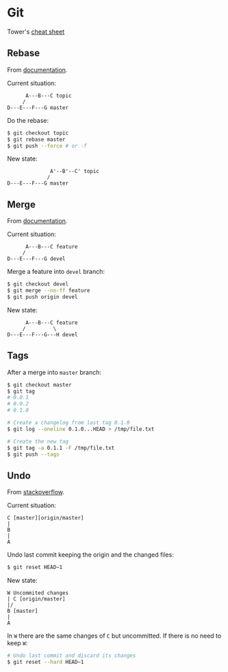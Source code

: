 # Git

Tower's [cheat sheet](https://www.git-tower.com/blog/git-cheat-sheet/)

## Rebase

From [documentation](https://git-scm.com/docs/git-rebase).

Current situation:

```
      A---B---C topic
     /
D---E---F---G master
```

Do the rebase:

```bash
$ git checkout topic
$ git rebase master
$ git push --force # or -f
```

New state:

```
              A'--B'--C' topic
             /
D---E---F---G master
```

## Merge

From [documentation](https://git-scm.com/docs/git-merge).

Current situation:

```
      A---B---C feature
     /
D---E---F---G devel
```

Merge a feature into `devel` branch:

```bash
$ git checkout devel
$ git merge --no-ff feature
$ git push origin devel
```

New state:

```
      A---B---C feature
     /         \
D---E---F---G---H devel
```

## Tags

After a merge into `master` branch:

```bash
$ git checkout master
$ git tag
# 0.0.1
# 0.0.2
# 0.1.0

# Create a changelog from last tag 0.1.0
$ git log --oneline 0.1.0...HEAD > /tmp/file.txt

# Create the new tag
$ git tag -a 0.1.1 -F /tmp/file.txt
$ git push --tags
```

## Undo

From [stackoverflow](http://stackoverflow.com/questions/927358/how-to-undo-last-commits-in-git).

Current situation:

```
C [master][origin/master]
|
B
|
A
```

Undo last commit keeping the origin and the changed files:

```bash
$ git reset HEAD~1
```

New state:

```
W Uncommited changes
| C [origin/master]
|/
B [master]
|
A
```

In `W` there are the same changes of `C` but uncommitted. If there is no need to keep `W`:

```bash
# Undo last commit and discard its changes
$ git reset --hard HEAD~1
```
